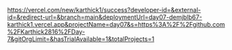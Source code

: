 https://vercel.com/new/karthick1/success?developer-id=&external-id=&redirect-url=&branch=main&deploymentUrl=day07-demjblb67-karthick1.vercel.app&projectName=day07&s=https%3A%2F%2Fgithub.com%2FKarthick2816%2FDay-7&gitOrgLimit=&hasTrialAvailable=1&totalProjects=1
